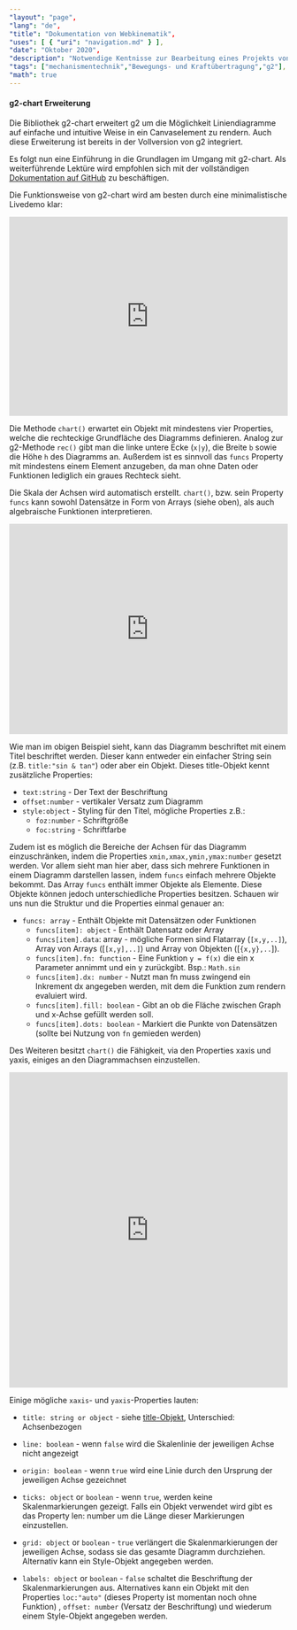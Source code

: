 ```yaml
---
"layout": "page",
"lang": "de",
"title": "Dokumentation von Webkinematik",
"uses": [ { "uri": "navigation.md" } ],
"date": "Oktober 2020",
"description": "Notwendige Kentnisse zur Bearbeitung eines Projekts von Webkinematik",
"tags": ["mechanismentechnik","Bewegungs- und Kraftübertragung","g2"],
"math": true
---
```


#### g2-chart Erweiterung

Die Bibliothek g2-chart erweitert g2 um die Möglichkeit Liniendiagramme auf einfache und intuitive Weise in ein Canvaselement zu rendern.
Auch diese Erweiterung ist bereits in der Vollversion von g2 integriert.

<script src="https://gitcdn.xyz/repo/goessner/g2/master/src/g2.js"></script>

Es folgt nun eine Einführung in die Grundlagen im Umgang mit g2-chart. Als weiterführende Lektüre wird empfohlen sich mit der vollständigen [Dokumentation auf GitHub](https://github.com/goessner/g2/wiki) zu beschäftigen.

Die Funktionsweise von g2-chart wird am besten durch eine minimalistische Livedemo klar:

<iframe width=100% height=360 frameborder='no' src='https://goessner.github.io/webkinematik/Livedemos/cm-livedemo_chart_minimalistic.html'></iframe>

Die Methode `chart()` erwartet ein Objekt mit mindestens vier Properties, welche die rechteckige Grundfläche des Diagramms definieren.
Analog zur g2-Methode `rec()` gibt man die linke untere Ecke (`x|y`), die Breite `b` sowie die Höhe `h` des Diagramms an. Außerdem ist es sinnvoll das `funcs` Property mit mindestens einem Element anzugeben, da man ohne Daten oder Funktionen lediglich ein graues Rechteck sieht.

Die Skala der Achsen wird automatisch erstellt. `chart()`, bzw. sein Property `funcs` kann sowohl Datensätze in Form von Arrays (siehe oben), als auch algebraische Funktionen interpretieren.

<iframe width=100% height=380 frameborder='no' src='https://goessner.github.io/webkinematik/Livedemos/cm-livedemo_chart_multi-functions.html'></iframe>

<a name="titleobject"></a>Wie man im obigen Beispiel sieht, kann das Diagramm beschriftet mit einem Titel beschriftet werden. Dieser kann entweder ein einfacher String sein (z.B. `title:"sin & tan"`) oder aber ein Objekt. Dieses title-Objekt kennt zusätzliche Properties:

* `text:string` - Der Text der Beschriftung
* `offset:number` - vertikaler Versatz zum Diagramm
* `style:object` - Styling für den Titel, mögliche Properties z.B.:
    - `foz:number` - Schriftgröße
    - `foc:string` - Schriftfarbe

Zudem ist es möglich die Bereiche der Achsen für das Diagramm einzuschränken, indem die Properties `xmin,xmax,ymin,ymax:number` gesetzt werden.
Vor allem sieht man hier aber, dass sich mehrere Funktionen in einem Diagramm darstellen lassen, indem `funcs` einfach mehrere Objekte bekommt. Das Array `funcs` enthält immer Objekte als Elemente. Diese Objekte können jedoch unterschiedliche Properties besitzen. Schauen wir uns nun die Struktur und die Properties einmal genauer an:

* `funcs: array` - Enthält Objekte mit Datensätzen oder Funktionen
    - `funcs[item]: object` - Enthält Datensatz oder Array
    - `funcs[item].data`: array - mögliche Formen sind Flatarray (`[x,y,..]`), Array von Arrays ([`[x,y],..]`) und Array von Objekten ([`{x,y},..`]).
    - `funcs[item].fn: function` - Eine Funktion `y = f(x)` die ein x Parameter annimmt und ein y zurückgibt. Bsp.: `Math.sin`
    - `funcs[item].dx: number` - Nutzt man fn muss zwingend ein Inkrement dx angegeben werden, mit dem die Funktion zum rendern evaluiert wird.
    - `funcs[item].fill: boolean` - Gibt an ob die Fläche zwischen Graph und x-Achse gefüllt werden soll.
    - `funcs[item].dots: boolean` - Markiert die Punkte von Datensätzen (sollte bei Nutzung von `fn` gemieden werden)

Des Weiteren besitzt `chart()` die Fähigkeit, via den Properties xaxis und yaxis, einiges an den Diagrammachsen einzustellen.

<iframe width=100% height=570 frameborder='no' src='https://goessner.github.io/webkinematik/Livedemos/cm-livedemo_chart_axis-props.html'></iframe>

Einige mögliche `xaxis`- und `yaxis`-Properties lauten:

* `title: string or object` - siehe <a href="#titleobject">title-Objekt</a>, Unterschied: Achsenbezogen

* `line: boolean` - wenn `false` wird die Skalenlinie der jeweiligen Achse nicht angezeigt

* `origin: boolean` - wenn `true` wird eine Linie durch den Ursprung der jeweiligen Achse gezeichnet

* `ticks: object` or `boolean` - wenn `true`, werden keine Skalenmarkierungen gezeigt. Falls ein Objekt verwendet wird gibt es das Property len: number um die Länge dieser Markierungen einzustellen.

* `grid: object` or `boolean` - `true` verlängert die Skalenmarkierungen der jeweiligen Achse, sodass sie das gesamte Diagramm durchziehen. Alternativ kann ein Style-Objekt angegeben werden.

* `labels: object` or `boolean` - `false` schaltet die Beschriftung der Skalenmarkierungen aus. Alternatives kann ein Objekt mit den Properties `loc:"auto"` (dieses Property ist momentan noch ohne Funktion) , `offset: number` (Versatz der Beschriftung) und wiederum einem Style-Objekt angegeben werden.


